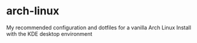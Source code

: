 # arch-linux
My recommended configuration and dotfiles for a vanilla Arch Linux Install with the KDE desktop environment
